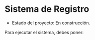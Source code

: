 <h1> Sistema de Registro </h1>

- Estado del proyecto: En construcción.


Para ejecutar el sistema, debes poner:

